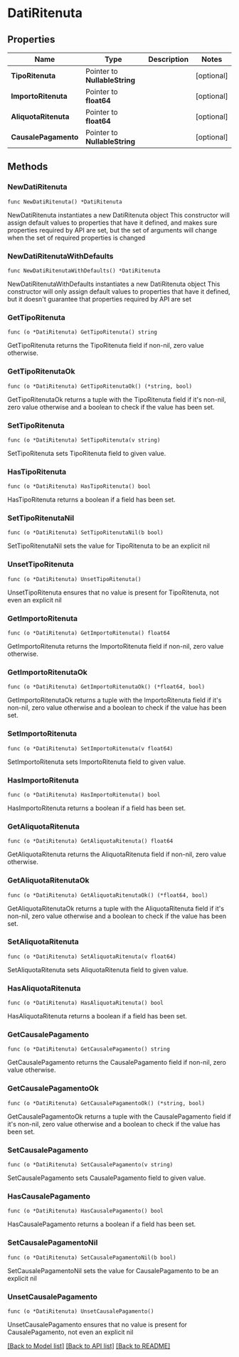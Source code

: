 # DatiRitenuta

## Properties

Name | Type | Description | Notes
------------ | ------------- | ------------- | -------------
**TipoRitenuta** | Pointer to **NullableString** |  | [optional] 
**ImportoRitenuta** | Pointer to **float64** |  | [optional] 
**AliquotaRitenuta** | Pointer to **float64** |  | [optional] 
**CausalePagamento** | Pointer to **NullableString** |  | [optional] 

## Methods

### NewDatiRitenuta

`func NewDatiRitenuta() *DatiRitenuta`

NewDatiRitenuta instantiates a new DatiRitenuta object
This constructor will assign default values to properties that have it defined,
and makes sure properties required by API are set, but the set of arguments
will change when the set of required properties is changed

### NewDatiRitenutaWithDefaults

`func NewDatiRitenutaWithDefaults() *DatiRitenuta`

NewDatiRitenutaWithDefaults instantiates a new DatiRitenuta object
This constructor will only assign default values to properties that have it defined,
but it doesn't guarantee that properties required by API are set

### GetTipoRitenuta

`func (o *DatiRitenuta) GetTipoRitenuta() string`

GetTipoRitenuta returns the TipoRitenuta field if non-nil, zero value otherwise.

### GetTipoRitenutaOk

`func (o *DatiRitenuta) GetTipoRitenutaOk() (*string, bool)`

GetTipoRitenutaOk returns a tuple with the TipoRitenuta field if it's non-nil, zero value otherwise
and a boolean to check if the value has been set.

### SetTipoRitenuta

`func (o *DatiRitenuta) SetTipoRitenuta(v string)`

SetTipoRitenuta sets TipoRitenuta field to given value.

### HasTipoRitenuta

`func (o *DatiRitenuta) HasTipoRitenuta() bool`

HasTipoRitenuta returns a boolean if a field has been set.

### SetTipoRitenutaNil

`func (o *DatiRitenuta) SetTipoRitenutaNil(b bool)`

 SetTipoRitenutaNil sets the value for TipoRitenuta to be an explicit nil

### UnsetTipoRitenuta
`func (o *DatiRitenuta) UnsetTipoRitenuta()`

UnsetTipoRitenuta ensures that no value is present for TipoRitenuta, not even an explicit nil
### GetImportoRitenuta

`func (o *DatiRitenuta) GetImportoRitenuta() float64`

GetImportoRitenuta returns the ImportoRitenuta field if non-nil, zero value otherwise.

### GetImportoRitenutaOk

`func (o *DatiRitenuta) GetImportoRitenutaOk() (*float64, bool)`

GetImportoRitenutaOk returns a tuple with the ImportoRitenuta field if it's non-nil, zero value otherwise
and a boolean to check if the value has been set.

### SetImportoRitenuta

`func (o *DatiRitenuta) SetImportoRitenuta(v float64)`

SetImportoRitenuta sets ImportoRitenuta field to given value.

### HasImportoRitenuta

`func (o *DatiRitenuta) HasImportoRitenuta() bool`

HasImportoRitenuta returns a boolean if a field has been set.

### GetAliquotaRitenuta

`func (o *DatiRitenuta) GetAliquotaRitenuta() float64`

GetAliquotaRitenuta returns the AliquotaRitenuta field if non-nil, zero value otherwise.

### GetAliquotaRitenutaOk

`func (o *DatiRitenuta) GetAliquotaRitenutaOk() (*float64, bool)`

GetAliquotaRitenutaOk returns a tuple with the AliquotaRitenuta field if it's non-nil, zero value otherwise
and a boolean to check if the value has been set.

### SetAliquotaRitenuta

`func (o *DatiRitenuta) SetAliquotaRitenuta(v float64)`

SetAliquotaRitenuta sets AliquotaRitenuta field to given value.

### HasAliquotaRitenuta

`func (o *DatiRitenuta) HasAliquotaRitenuta() bool`

HasAliquotaRitenuta returns a boolean if a field has been set.

### GetCausalePagamento

`func (o *DatiRitenuta) GetCausalePagamento() string`

GetCausalePagamento returns the CausalePagamento field if non-nil, zero value otherwise.

### GetCausalePagamentoOk

`func (o *DatiRitenuta) GetCausalePagamentoOk() (*string, bool)`

GetCausalePagamentoOk returns a tuple with the CausalePagamento field if it's non-nil, zero value otherwise
and a boolean to check if the value has been set.

### SetCausalePagamento

`func (o *DatiRitenuta) SetCausalePagamento(v string)`

SetCausalePagamento sets CausalePagamento field to given value.

### HasCausalePagamento

`func (o *DatiRitenuta) HasCausalePagamento() bool`

HasCausalePagamento returns a boolean if a field has been set.

### SetCausalePagamentoNil

`func (o *DatiRitenuta) SetCausalePagamentoNil(b bool)`

 SetCausalePagamentoNil sets the value for CausalePagamento to be an explicit nil

### UnsetCausalePagamento
`func (o *DatiRitenuta) UnsetCausalePagamento()`

UnsetCausalePagamento ensures that no value is present for CausalePagamento, not even an explicit nil

[[Back to Model list]](../README.md#documentation-for-models) [[Back to API list]](../README.md#documentation-for-api-endpoints) [[Back to README]](../README.md)


